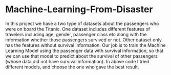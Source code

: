 # Machine-Learning-From-Disaster
In this project we have a two type of datasets about the passengers who were on board the Titanic. One dataset includes different features of travelers including age, gender, passenger class etc along with the information whether those passengers survived or not. Other dataset only has the features without survival information. Our job is to train the Machine Learning Model using the passenger data with survival information, so that we can use that model to predict about the survival of other passengers (whose data did not have survival information).
In above code I tried different models, and choose the one who gave the best result.
